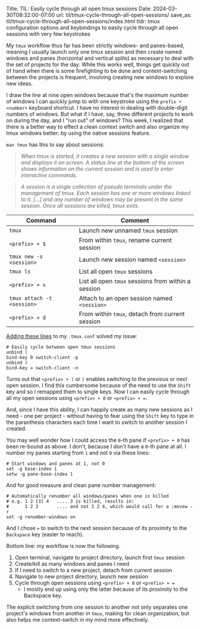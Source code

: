 Title: TIL: Easily cycle through all open tmux sessions
Date: 2024-03-30T08:32:00-07:00
url: til/tmux-cycle-through-all-open-sessions/
save_as: til/tmux-cycle-through-all-open-sessions/index.html
tldr: tmux configuration options and keybindings to easily cycle through all open sessions with very few keystrokes

My `tmux` workflow thus far has been strictly windows- and panes-based, meaning I
usually launch only one tmux session and then create named windows and panes
(horizontal and vertical splits) as necessary to deal with the set of projects for
the day. While this works well, things get quickly out of hand when there is some
firefighting to be done and context-switching between the projects is frequent,
involving creating new windows to explore new ideas. 

I draw the line at nine open windows because that's the maximum number of windows I
can quickly jump to with one keystroke using the `prefix + <number>` keyboard
shortcut. I have no interest in dealing with double-digit numbers of windows. But
what if I have, say, three different projects to work on during the day, and I "run
out" of windows? This week, I realized that there is a better way to effect a clean
context switch and also organize my tmux windows better: by using the native sessions
feature.

`man tmux` has this to say about sessions:

>_When tmux is started, it creates a new session with a single window and displays it
on screen.  A status line at the bottom of the screen shows information on the
current session and is used to enter interactive commands._

> _A session is a single collection of pseudo terminals under the management of tmux.
Each session has one or more windows linked to it. [...] and any
number of windows may be present in the same session.  Once all sessions are killed,
tmux exits._

| Command                    | Comment                                             |
|----------------------------|-----------------------------------------------------|
| `tmux`                     | Launch new unnamed `tmux` session                   |
| `<prefix> + $`             | From within `tmux`, rename current session          |
| `tmux new -s <session>`    | Launch new session named `<session>`                |
| `tmux ls`                  | List all open `tmux` sessions                       |
| `<prefix> + s`             | List all open `tmux` sessions from within a session |
| `tmux attach -t <session>` | Attach to an open session named `<session>`         |
| `<prefix> + d`             | From within `tmux`, detach from current session     |

[Adding these
lines](https://github.com/guru-das-s/dotfiles/commit/8fd159707076a5b8a594bf4f6cb1a716042829da)
to my `.tmux.conf` solved my issue:

```
# Easily cycle between open tmux sessions
unbind (
bind-key 0 switch-client -p
unbind )
bind-key = switch-client -n
```

Turns out that `<prefix> + (` or `)` enables switching to the previous or next open
session. I find this cumbersome because of the need to use the `Shift` key and so I
remapped them to single keys. Now I can easily cycle through all my open sessions
using `<prefix> + 0` or `<prefix> + =`.

And, since I have this ability, I can happily create as many new sessions as I
need - one per project - without having to fear using the `Shift` key to type in the
paranthesis characters each time I want to switch to another session I created.

You may well wonder how I could access the `0`-th pane if `<prefix> + 0` has been
re-bound as above. I don't, because I don't have a `0`-th pane at all. I number my
panes starting from `1` and not `0` via these lines:

```
# Start windows and panes at 1, not 0
set -g base-index 1
setw -g pane-base-index 1
```

And for good measure and clean pane number management:

```
# Automatically renumber all windows/panes when one is killed
# e.g. 1 2 [3] 4   .... 3 is killed, results in:
#      1 2 3       .... and not 1 2 4, which would call for a :movew -r
set -g renumber-windows on
```

And I chose `=` to switch to the next session because of its proximity to the
`Backspace` key (easier to reach).

Bottom line: my workflow is now the following.

1. Open terminal, navigate to project directory, launch first `tmux` session
2. Create/kill as many windows and panes I need
3. If I need to switch to a new project, detach from current session
4. Navigate to new project directory, launch new session
5. Cycle through open sessions using `<prefix> + 0` or `<prefix> + =`
    - I mostly end up using only the latter because of its proximity to the Backspace
        key.

The explicit switching from one session to another not only separates one project's
windows from another in `tmux`, making for clean organization, but also helps me
context-switch in my mind more effectively.
